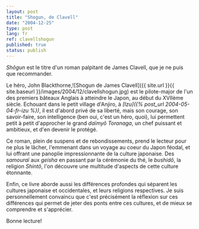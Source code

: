 ```yaml
---
layout: post
title: "Shogun, de Clavell"
date: "2004-12-25"
type: post
lang: fr
ref: clavellshogun
published: true
status: publish
---
```




_Shôgun_ est le titre d'un roman palpitant de James Clavell, que je ne puis que recommander.

Le héro, John Blackthorne,![Shogun de James Clavell]({{ site.url }}{{ site.baseurl }}/images/2004/12/clavellshogun.jpg) est le pilote-major de l'un des premiers bâteaux Anglais à atteindre le Japon, au début du XVIIème siècle. Echouant dans le petit village d'Anjiro, à _[Izu]({% post_url 2004-05-04-fr-izu %})_, il est d'abord privé de sa liberté, mais son courage, son savoir-faire, son intelligence (ben oui, c'est un héro, quoi), lui permettent petit à petit d'approcher le grand _daïmyô_ _Toranaga_, un chef puissant et ambitieux, et d'en devenir le protégé.

Ce roman, plein de suspens et de rebondissements, prend le lecteur pour ne plus le lâcher, l'emmenant dans un voyage au coeur du Japon féodal, et lui offrant une panoplie impressionnante de la culture japonaise. Des _samouraï_ aux _geisha_ en passant par la cérémonie du thé, le _bushidô_, la religion _Shintô_, l'on découvre une multitude d'aspects de cette culture étonnante.

Enfin, ce livre aborde aussi les différences profondes qui séparent les cultures japonaise et occidentales, et leurs religions respectives. Je suis personnellement convaincu que c'est précisément la réflexion sur ces différences qui permet de jeter des ponts entre ces cultures, et de mieux se comprendre et s'apprécier.

Bonne lecture!


